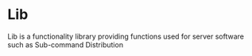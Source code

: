 Lib
===

Lib is a functionality library providing functions used for server software such as Sub-command Distribution
